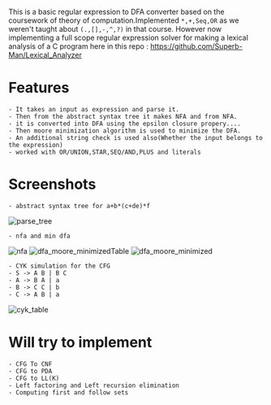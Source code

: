 This is a basic regular expression to DFA converter based on the coursework of theory of computation.Implemented ```*,+,Seq,OR``` as we weren't taught about ```(.,[],-,^,?)``` in that course. 
However now implementing a full scope regular expression solver for 
making a lexical analysis of a C program here in this repo : https://github.com/Superb-Man/Lexical_Analyzer
# Features
```
- It takes an input as expression and parse it.
- Then from the abstract syntax tree it makes NFA and from NFA.
- it is converted into DFA using the epsilon closure propery....
- Then moore minimization algorithm is used to minimize the DFA.
- An additional string check is used also(Whether the input belongs to the expression)
- worked with OR/UNION,STAR,SEQ/AND,PLUS and literals
```
# Screenshots 
```
- abstract syntax tree for a+b*(c+de)*f
```
![parse_tree](https://github.com/user-attachments/assets/9b9c334c-b232-47f7-aafc-0fedce4560c1)
```
- nfa and min dfa
```
![nfa](https://github.com/user-attachments/assets/7079e41f-bd83-4aea-96c7-7ccbe1e022ad)
![dfa_moore_minimizedTable](https://github.com/Superb-Man/TOC-Solver/assets/104999005/fa69ec28-4a37-4003-b11d-fdac50c6e1e9)
![dfa_moore_minimized](https://github.com/Superb-Man/TOC-Solver/assets/104999005/41afb480-46b1-4611-a332-8c00197e0016)

```
- CYK simulation for the CFG
- S -> A B | B C
- A -> B A | a
- B -> C C | b
- C -> A B | a
```
![cyk_table](https://github.com/Superb-Man/TOC-Solver/assets/104999005/7d0666ad-9aea-4959-b7e5-0fc6f4331df8)

# Will try to implement 
```
- CFG To CNF
- CFG to PDA
- CFG to LL(K)
- Left factoring and Left recursion elimination
- Computing first and follow sets
```
